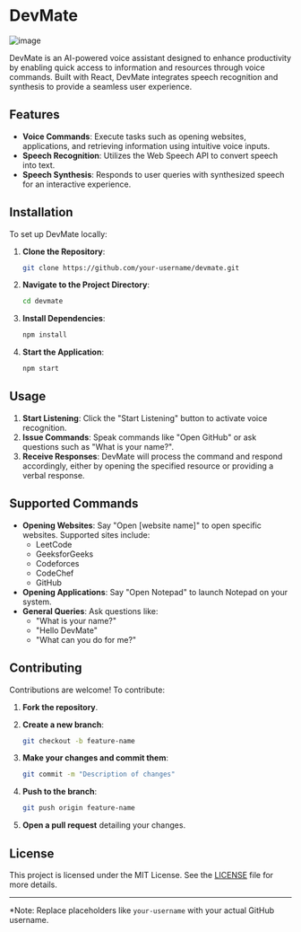 # DevMate

![image](https://github.com/user-attachments/assets/0a3df796-65c9-43aa-a577-1a4f0021ea76)


DevMate is an AI-powered voice assistant designed to enhance productivity by enabling quick access to information and resources through voice commands. Built with React, DevMate integrates speech recognition and synthesis to provide a seamless user experience.

## Features

- **Voice Commands**: Execute tasks such as opening websites, applications, and retrieving information using intuitive voice inputs.
- **Speech Recognition**: Utilizes the Web Speech API to convert speech into text.
- **Speech Synthesis**: Responds to user queries with synthesized speech for an interactive experience.


## Installation

To set up DevMate locally:

1. **Clone the Repository**:

    ```bash
    git clone https://github.com/your-username/devmate.git
    ```

2. **Navigate to the Project Directory**:

    ```bash
    cd devmate
    ```

3. **Install Dependencies**:

    ```bash
    npm install
    ```

4. **Start the Application**:

    ```bash
    npm start
    ```

## Usage

1. **Start Listening**: Click the "Start Listening" button to activate voice recognition.
2. **Issue Commands**: Speak commands like "Open GitHub" or ask questions such as "What is your name?".
3. **Receive Responses**: DevMate will process the command and respond accordingly, either by opening the specified resource or providing a verbal response.

## Supported Commands

- **Opening Websites**: Say "Open [website name]" to open specific websites. Supported sites include:
    - LeetCode
    - GeeksforGeeks
    - Codeforces
    - CodeChef
    - GitHub
- **Opening Applications**: Say "Open Notepad" to launch Notepad on your system.
- **General Queries**: Ask questions like:
    - "What is your name?"
    - "Hello DevMate"
    - "What can you do for me?"

## Contributing

Contributions are welcome! To contribute:

1. **Fork the repository**.
2. **Create a new branch**:

    ```bash
    git checkout -b feature-name
    ```

3. **Make your changes and commit them**:

    ```bash
    git commit -m "Description of changes"
    ```

4. **Push to the branch**:

    ```bash
    git push origin feature-name
    ```

5. **Open a pull request** detailing your changes.

## License

This project is licensed under the MIT License. See the [LICENSE](./LICENSE) file for more details.

---

*Note: Replace placeholders like `your-username` with your actual GitHub username.
